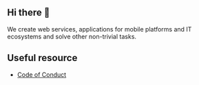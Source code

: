## Hi there 👋

We create web services, applications for mobile platforms and IT ecosystems and solve other non-trivial tasks.

## Useful resource

- [Code of Conduct](https://github.com/lad-tech/.github/blob/main/CODE_OF_CONDUCT.md#code-of-conduct)

<!--

**Here are some ideas to get you started:**

🙋‍♀️ A short introduction - what is your organization all about?
🌈 Contribution guidelines - how can the community get involved?
👩‍💻 Useful resources - where can the community find your docs? Is there anything else the community should know?
🍿 Fun facts - what does your team eat for breakfast?
🧙 Remember, you can do mighty things with the power of [Markdown](https://docs.github.com/github/writing-on-github/getting-started-with-writing-and-formatting-on-github/basic-writing-and-formatting-syntax)
-->
